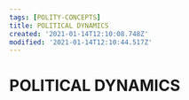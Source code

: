 ```yaml
---
tags: [POLITY-CONCEPTS]
title: POLITICAL DYNAMICS
created: '2021-01-14T12:10:08.748Z'
modified: '2021-01-14T12:10:44.517Z'
---
```


# POLITICAL DYNAMICS
